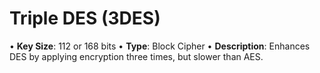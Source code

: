 # Triple DES (3DES)
• **Key Size**: 112 or 168 bits
• **Type**: Block Cipher
• **Description**: Enhances DES by applying encryption three times, but slower than AES.
